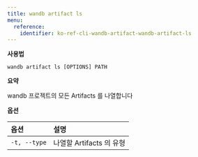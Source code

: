 ```yaml
---
title: wandb artifact ls
menu:
  reference:
    identifier: ko-ref-cli-wandb-artifact-wandb-artifact-ls
---
```


**사용법**

`wandb artifact ls [OPTIONS] PATH`

**요약**

wandb 프로젝트의 모든 Artifacts 를 나열합니다

**옵션**

| **옵션** | **설명** |
| :--- | :--- |
| `-t, --type` | 나열할 Artifacts 의 유형 |
